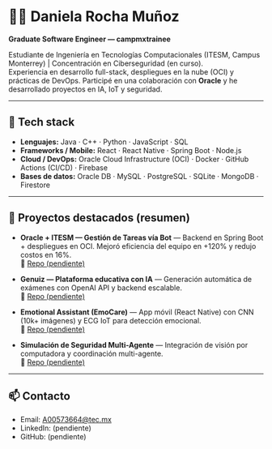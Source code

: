 # 👩‍💻 Daniela Rocha Muñoz

**Graduate Software Engineer — campmxtrainee**

Estudiante de Ingeniería en Tecnologías Computacionales (ITESM, Campus Monterrey) | Concentración en Ciberseguridad (en curso).  
Experiencia en desarrollo full-stack, despliegues en la nube (OCI) y prácticas de DevOps. Participé en una colaboración con **Oracle** y he desarrollado proyectos en IA, IoT y seguridad.

---

## 🔧 Tech stack
- **Lenguajes:** Java · C++ · Python · JavaScript · SQL  
- **Frameworks / Mobile:** React · React Native · Spring Boot · Node.js  
- **Cloud / DevOps:** Oracle Cloud Infrastructure (OCI) · Docker · GitHub Actions (CI/CD) · Firebase  
- **Bases de datos:** Oracle DB · MySQL · PostgreSQL · SQLite · MongoDB · Firestore

---

## 🌟 Proyectos destacados (resumen)
- **Oracle + ITESM — Gestión de Tareas vía Bot** — Backend en Spring Boot + despliegues en OCI. Mejoró eficiencia del equipo en +120% y redujo costos en 16%.  
  🔗 [Repo (pendiente)](#)

- **Genuiz — Plataforma educativa con IA** — Generación automática de exámenes con OpenAI API y backend escalable.  
  🔗 [Repo (pendiente)](#)

- **Emotional Assistant (EmoCare)** — App móvil (React Native) con CNN (10k+ imágenes) y ECG IoT para detección emocional.  
  🔗 [Repo (pendiente)](#)

- **Simulación de Seguridad Multi-Agente** — Integración de visión por computadora y coordinación multi-agente.  
  🔗 [Repo (pendiente)](#)

---

## 📫 Contacto
- Email: A00573664@tec.mx  
- LinkedIn: (pendiente)  
- GitHub: (pendiente)
